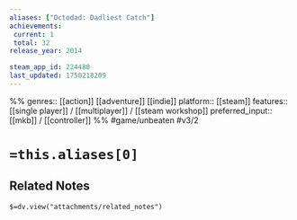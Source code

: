 ```yaml
---
aliases: ["Octodad: Dadliest Catch"]
achievements:
 current: 1
 total: 32
release_year: 2014

steam_app_id: 224480
last_updated: 1750218209
---
```

%%
genres:: [[action]] [[adventure]] [[indie]]
platform:: [[steam]]
features:: [[single player]] / [[multiplayer]] / [[steam workshop]]
preferred_input:: [[mkb]] / [[controller]]
%%
#game/unbeaten
#v3/2

# `=this.aliases[0]`
## Related Notes
`$=dv.view("attachments/related_notes")`